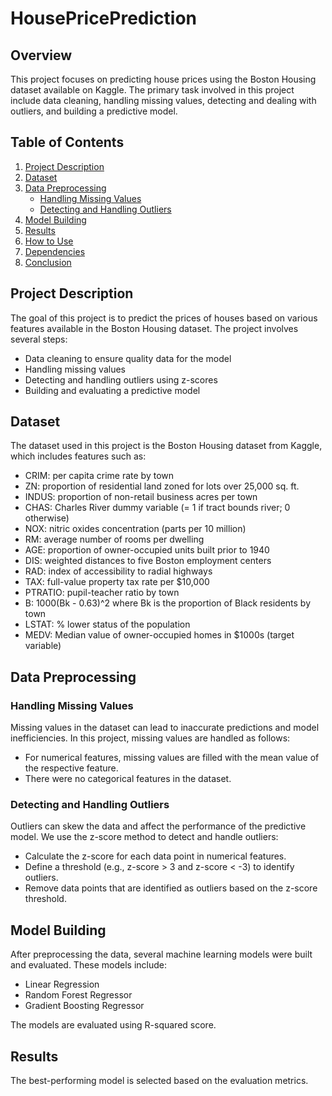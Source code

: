 # HousePricePrediction
## Overview
This project focuses on predicting house prices using the Boston Housing dataset available on Kaggle. The primary task involved in this project include data cleaning, handling missing values, detecting and dealing with outliers, and building a predictive model. 

## Table of Contents

1. [Project Description](#project-description)
2. [Dataset](#dataset)
3. [Data Preprocessing](#data-preprocessing)
    - [Handling Missing Values](#handling-missing-values)
    - [Detecting and Handling Outliers](#detecting-and-handling-outliers)
4. [Model Building](#model-building)
5. [Results](#results)
6. [How to Use](#how-to-use)
7. [Dependencies](#dependencies)
8. [Conclusion](#conclusion)

## Project Description

The goal of this project is to predict the prices of houses based on various features available in the Boston Housing dataset. The project involves several steps:
- Data cleaning to ensure quality data for the model
- Handling missing values
- Detecting and handling outliers using z-scores
- Building and evaluating a predictive model

## Dataset

The dataset used in this project is the Boston Housing dataset from Kaggle, which includes features such as:
- CRIM: per capita crime rate by town
- ZN: proportion of residential land zoned for lots over 25,000 sq. ft.
- INDUS: proportion of non-retail business acres per town
- CHAS: Charles River dummy variable (= 1 if tract bounds river; 0 otherwise)
- NOX: nitric oxides concentration (parts per 10 million)
- RM: average number of rooms per dwelling
- AGE: proportion of owner-occupied units built prior to 1940
- DIS: weighted distances to five Boston employment centers
- RAD: index of accessibility to radial highways
- TAX: full-value property tax rate per $10,000
- PTRATIO: pupil-teacher ratio by town
- B: 1000(Bk - 0.63)^2 where Bk is the proportion of Black residents by town
- LSTAT: % lower status of the population
- MEDV: Median value of owner-occupied homes in $1000s (target variable)

## Data Preprocessing

### Handling Missing Values

Missing values in the dataset can lead to inaccurate predictions and model inefficiencies. In this project, missing values are handled as follows:
- For numerical features, missing values are filled with the mean value of the respective feature.
- There were no categorical features in the dataset.

### Detecting and Handling Outliers

Outliers can skew the data and affect the performance of the predictive model. We use the z-score method to detect and handle outliers:
- Calculate the z-score for each data point in numerical features.
- Define a threshold (e.g., z-score > 3 and z-score < -3) to identify outliers.
- Remove data points that are identified as outliers based on the z-score threshold.

## Model Building

After preprocessing the data, several machine learning models were built and evaluated. These models include:
- Linear Regression
- Random Forest Regressor
- Gradient Boosting Regressor

The models are evaluated using R-squared score.

## Results

The best-performing model is selected based on the evaluation metrics. 
